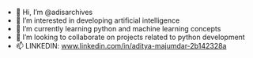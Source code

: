 - 👋 Hi, I’m @adisarchives
- 👀 I’m interested in developing artificial intelligence
- 🌱 I’m currently learning python and machine learning concepts
- 💞️ I’m looking to collaborate on projects related to python development
- 📫 LINKEDIN: www.linkedin.com/in/aditya-majumdar-2b142328a


<!---
adisarchives/adisarchives is a ✨ special ✨ repository because its `README.md` (this file) appears on your GitHub profile.
You can click the Preview link to take a look at your changes.
--->

